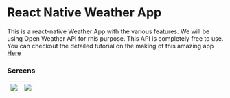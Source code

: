 # React Native Weather App

This is a react-native Weather App with the various features. We will be using Open Weather API for rhis purpose. This API is completely free to use. You can checkout the detailed tutorial on the making of this amazing app [Here](https://youtu.be/zs9ke8jmGxA)

### Screens

| ![](assets/images/Screenshot.png) | ![](assets/images/Screenshot-1.png) |
| :-------------: | :-------------: |
